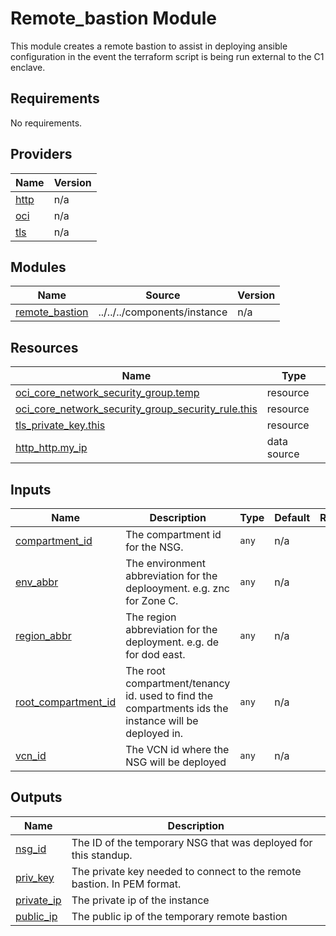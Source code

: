 # Remote_bastion Module

This module creates a remote bastion to assist in deploying ansible configuration in the event the terraform script is being run external to the C1 enclave.

<!-- BEGIN_TF_DOCS -->
## Requirements

No requirements.

## Providers

| Name | Version |
|------|---------|
| <a name="provider_http"></a> [http](#provider\_http) | n/a |
| <a name="provider_oci"></a> [oci](#provider\_oci) | n/a |
| <a name="provider_tls"></a> [tls](#provider\_tls) | n/a |

## Modules

| Name | Source | Version |
|------|--------|---------|
| <a name="module_remote_bastion"></a> [remote\_bastion](#module\_remote\_bastion) | ../../../components/instance | n/a |

## Resources

| Name | Type |
|------|------|
| [oci_core_network_security_group.temp](https://registry.terraform.io/providers/hashicorp/oci/latest/docs/resources/core_network_security_group) | resource |
| [oci_core_network_security_group_security_rule.this](https://registry.terraform.io/providers/hashicorp/oci/latest/docs/resources/core_network_security_group_security_rule) | resource |
| [tls_private_key.this](https://registry.terraform.io/providers/hashicorp/tls/latest/docs/resources/private_key) | resource |
| [http_http.my_ip](https://registry.terraform.io/providers/hashicorp/http/latest/docs/data-sources/http) | data source |

## Inputs

| Name | Description | Type | Default | Required |
|------|-------------|------|---------|:--------:|
| <a name="input_compartment_id"></a> [compartment\_id](#input\_compartment\_id) | The compartment id for the NSG. | `any` | n/a | yes |
| <a name="input_env_abbr"></a> [env\_abbr](#input\_env\_abbr) | The environment abbreviation for the deplooyment. e.g. znc for Zone C. | `any` | n/a | yes |
| <a name="input_region_abbr"></a> [region\_abbr](#input\_region\_abbr) | The region abbreviation for the deployment. e.g. de for dod east. | `any` | n/a | yes |
| <a name="input_root_compartment_id"></a> [root\_compartment\_id](#input\_root\_compartment\_id) | The root compartment/tenancy id. used to find the compartments ids the instance will be deployed in. | `any` | n/a | yes |
| <a name="input_vcn_id"></a> [vcn\_id](#input\_vcn\_id) | The VCN id where the NSG will be deployed | `any` | n/a | yes |

## Outputs

| Name | Description |
|------|-------------|
| <a name="output_nsg_id"></a> [nsg\_id](#output\_nsg\_id) | The ID of the temporary NSG that was deployed for this standup. |
| <a name="output_priv_key"></a> [priv\_key](#output\_priv\_key) | The private key needed to connect to the remote bastion. In PEM format. |
| <a name="output_private_ip"></a> [private\_ip](#output\_private\_ip) | The private ip of the instance |
| <a name="output_public_ip"></a> [public\_ip](#output\_public\_ip) | The public ip of the temporary remote bastion |
<!-- END_TF_DOCS -->
